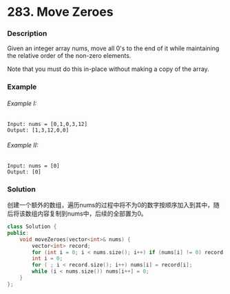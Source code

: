 # 283. Move Zeroes

### Description

Given an integer array nums, move all 0's to the end of it while maintaining the relative order of the non-zero elements.

Note that you must do this in-place without making a copy of the array.

### Example

###### Example I:

```
Input: nums = [0,1,0,3,12]
Output: [1,3,12,0,0]
```

###### Example II:

```
Input: nums = [0]
Output: [0]
```

### Solution

创建一个额外的数组，遍历nums的过程中将不为0的数字按顺序加入到其中，随后将该数组内容复制到nums中，后续的全部置为0。

```c++
class Solution {
public:
    void moveZeroes(vector<int>& nums) {
        vector<int> record;
        for (int i = 0; i < nums.size(); i++) if (nums[i] != 0) record.push_back(nums[i]);
        int i = 0;
        for ( ; i < record.size(); i++) nums[i] = record[i];
        while (i < nums.size()) nums[i++] = 0;
    }
};
```
